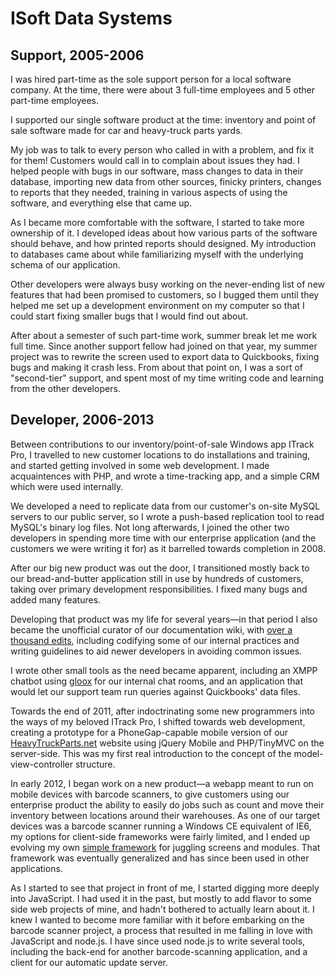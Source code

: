 ISoft Data Systems
=====

Support, 2005-2006
-----
I was hired part-time as the sole support person for a local software company. At the time, there were about 3 full-time employees and 5 other part-time employees.

I supported our single software product at the time: inventory and point of sale software made for car and heavy-truck parts yards.

My job was to talk to every person who called in with a problem, and fix it for them!  Customers would call in to complain about issues they had.  I helped people with bugs in our software, mass changes to data in their database, importing new data from other sources, finicky printers, changes to reports that they needed, training in various aspects of using the software, and everything else that came up.

As I became more comfortable with the software, I started to take more ownership of it.  I developed ideas about how various parts of the software should behave, and how printed reports should designed.  My introduction to databases came about while familiarizing myself with the underlying schema of our application.

Other developers were always busy working on the never-ending list of new features that had been promised to customers, so I bugged them until they helped me set up a development environment on my computer so that I could start fixing smaller bugs that I would find out about.

After about a semester of such part-time work, summer break let me work full time.  Since another support fellow had joined on that year, my summer project was to rewrite the screen used to export data to Quickbooks, fixing bugs and making it crash less.  From about that point on, I was a sort of "second-tier" support, and spent most of my time writing code and learning from the other developers.

Developer, 2006-2013
-----
Between contributions to our inventory/point-of-sale Windows app ITrack Pro, I travelled to new customer locations to do installations and training, and started getting involved in some web development.  I made acquaintences with PHP, and wrote a time-tracking app, and a simple CRM which were used internally.

We developed a need to replicate data from our customer's on-site MySQL servers to our public server, so I wrote a push-based replication tool to read MySQL's binary log files.  Not long afterwards, I joined the other two developers in spending more time with our enterprise application (and the customers we were writing it for) as it barrelled towards completion in 2008.

After our big new product was out the door, I transitioned mostly back to our bread-and-butter application still in use by hundreds of customers, taking over primary development responsibilities.  I fixed many bugs and added many features.

Developing that product was my life for several years—in that period I also became the unofficial curator of our documentation wiki, with [over a thousand edits](http://wikido.isoftdata.com/index.php?title=Special:Contributions&limit=200&target=Duff), including codifying some of our internal practices and writing guidelines to aid newer developers in avoiding common issues.

I wrote other small tools as the need became apparent, including an XMPP chatbot using [gloox](http://www.camaya.net/gloox/) for our internal chat rooms, and an application that would let our support team run queries against Quickbooks' data files.

Towards the end of 2011, after indoctrinating some new programmers into the ways of my beloved ITrack Pro, I shifted towards web development, creating a prototype for a PhoneGap-capable mobile version of our [HeavyTruckParts.net](http://www.heavytruckparts.net/) website using jQuery Mobile and PHP/TinyMVC on the server-side.  This was my first real introduction to the concept of the model-view-controller structure.

In early 2012, I began work on a new product—a webapp meant to run on mobile devices with barcode scanners, to give customers using our enterprise product the ability to easily do jobs such as count and move their inventory between locations around their warehouses.  As one of our target devices was a barcode scanner running a Windows CE equivalent of IE6, my options for client-side frameworks were fairly limited, and I ended up evolving my own [simple framework](http://wikido.isoftdata.com/index.php/Web_development/CatHerder) for juggling screens and modules.  That framework was eventually generalized and has since been used in other applications.

As I started to see that project in front of me, I started digging more deeply into JavaScript.  I had used it in the past, but mostly to add flavor to some side web projects of mine, and hadn't bothered to actually learn about it.  I knew I wanted to become more familiar with it before embarking on the barcode scanner project, a process that resulted in me falling in love with JavaScript and node.js.  I have since used node.js to write several tools, including the back-end for another barcode-scanning application, and a client for our automatic update server.
